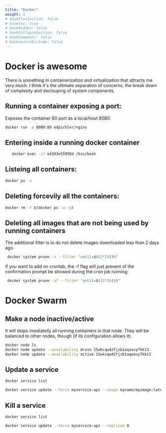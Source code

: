 ```yaml
---
title: "Docker"
weight: 1
# bookFlatSection: false
# bookToc: true
# bookHidden: false
# bookCollapseSection: false
# bookComments: false
# bookSearchExclude: false
---
```

# Docker is awesome
There is something in containerization and virtualization that attracts me very much. I think it's the ultimate separation of concerns, the break down of complexity and declouping of system components. 

## Running a container exposing a port:
Exposes the container 80 port as a local/host 8080:
 ```bash
 docker run -p 8080:80 edpichler/nginx
 ```

 ## Entering inside a running docker container

 ``` bash
    docker exec -it e4383e55958d /bin/bash
 ```

## Listeing all containers:
 ```bash
 docker ps -a
 ``` 

## Deleting forcevily all the containers:
 ```bash
 docker rm -f $(docker ps -a -q)
 ```

## Deleting all images that are not being used by running containers
The additional filter is to do not delete images downloaded less than 2 days ago.
```bash
 docker system prune -a --filter "until=$((2*24))h"
```
If you want to add on crontab, the -f flag will just prevent of the confirmation prompt be showed during the cron job running:
```bash
 docker system prune -af --filter "until=$((2*24))h"
```

# Docker Swarm

## Make a node inactive/active
It will stops imediatelly all running containers in that node. They will be balanced to other nodes, though (if its configuration allows it).

``` bash 
docker node ls
docker node update --availability drain 15wkcqw42fjzb1aqoavyfkk13
docker node update --availability active 15wkcqw42fjzb1aqoavyfkk13
```

## Update a service

```bash 
docker service list

docker service update --force myservice-api --image myname/myimage:latest --update-order start-first --update-failure-action rollback --with-registry-auth  --replicas 1 --env-add FLYWAY_MIGRATE="false"
```

## Kill a service
``` bash
docker service list

docker service update --force myservice-api --replicas 0 
```
